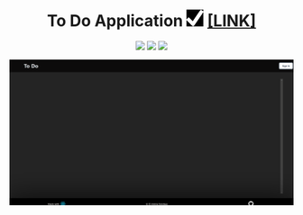 

<h1 align="center" style="align: center;">To Do Application <img src="logo.png" width=30 height=30/> <a target="_blank" href="https://todo.elaminebendaas.vercel.app/">[LINK]</a></h1>

<p align="center">
    <img src="https://img.shields.io/badge/JavaScript-323330?style=for-the-badge&logo=javascript&logoColor=F7DF1E" />
    <img src="https://img.shields.io/badge/HTML5-E34F26?style=for-the-badge&logo=html5&logoColor=white" />
    <img src="https://img.shields.io/badge/CSS3-1572B6?style=for-the-badge&logo=css3&logoColor=white" />
</p>

<img src="./todo-react-example.gif" width=700/>

